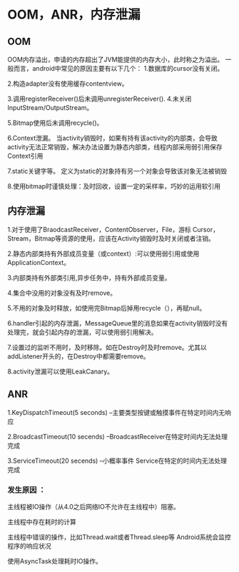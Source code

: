 # OOM，ANR，内存泄漏
## OOM
  OOM内存溢出，申请的内存超出了JVM能提供的内存大小，此时称之为溢出。
  一般而言，android中常见的原因主要有以下几个：
  1.数据库的cursor没有关闭。
  
  2.构造adapter没有使用缓存contentview。
 
  3.调用registerReceiver()后未调用unregisterReceiver().
  4.未关闭InputStream/OutputStream。
  
  5.Bitmap使用后未调用recycle()。
  
  6.Context泄漏。 当activity销毁时，如果有持有该activity的内部类，会导致activity无法正常销毁，解决办法设置为静态内部类，线程内部采用弱引用保存Context引用
  
  7.static关键字等。 定义为static的对象持有另一个对象会导致该对象无法被销毁
  
  8.使用bitmap时谨慎处理：及时回收，设置一定的采样率，巧妙的运用软引用
  
## 内存泄漏
  1.对于使用了BraodcastReceiver，ContentObserver，File，游标 Cursor，Stream，Bitmap等资源的使用，应该在Activity销毁时及时关闭或者注销。
  
  2.静态内部类持有外部成员变量（或context）:可以使用弱引用或使用ApplicationContext。
  
  3.内部类持有外部类引用,异步任务中，持有外部成员变量。
  
  4.集合中没用的对象没有及时remove。
  
  5.不用的对象及时释放，如使用完Bitmap后掉用recycle（），再赋null。
  
  6.handler引起的内存泄漏，MessageQueue里的消息如果在activity销毁时没有处理完，就会引起内存的泄漏，可以使用弱引用解决。
  
  7.设置过的监听不用时，及时移除。如在Destroy时及时remove。尤其以addListener开头的，在Destroy中都需要remove。
  
  8.activity泄漏可以使用LeakCanary。
  
## ANR

  1.KeyDispatchTimeout(5 seconds) –主要类型按键或触摸事件在特定时间内无响应
  
  2.BroadcastTimeout(10 secends) –BroadcastReceiver在特定时间内无法处理完成
  
  3.ServiceTimeout(20 secends) –小概率事件 Service在特定的时间内无法处理完成
  
  ### 发生原因 ：
  主线程被IO操作（从4.0之后网络IO不允许在主线程中）阻塞。
  
  主线程中存在耗时的计算
  
  主线程中错误的操作，比如Thread.wait或者Thread.sleep等 Android系统会监控程序的响应状况
  
  使用AsyncTask处理耗时IO操作。
